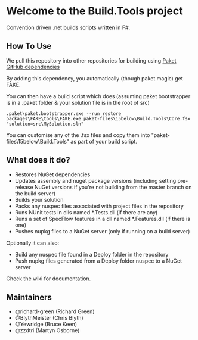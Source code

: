 # Welcome to the Build.Tools project

Convention driven .net builds scripts written in F#.

## How To Use

We pull this repository into other repositories for building using [Paket GitHub dependencies](https://fsprojects.github.io/Paket/github-dependencies.html)

By adding this dependency, you automatically (though paket magic) get FAKE.

You can then have a build script which does (assuming paket bootstrapper is in a .paket folder & your solution file is in the root of src)

```
.paket\paket.bootstrapper.exe --run restore
packages\FAKE\tools\FAKE.exe paket-files\15below\Build.Tools\Core.fsx "solution=src\MySolution.sln"
```

You can customise any of the .fsx files and copy them into "paket-files\15below\Build.Tools" as part of your build script.

## What does it do?

* Restores NuGet dependencies
* Updates assembly and nuget package versions (including setting pre-release NuGet versions if you're not building from the master branch on the build server)
* Builds your solution
* Packs any nuspec files associated with project files in the repository
* Runs NUnit tests in dlls named *.Tests.dll (if there are any)
* Runs a set of SpecFlow features in a dll named *.Features.dll (if there is one)
* Pushes nupkg files to a NuGet server (only if running on a build server)

Optionally it can also:

* Build any nuspec file found in a Deploy folder in the repository
* Push nupkg files generated from a Deploy folder nuspec to a NuGet server

Check the wiki for documentation.
    
## Maintainers

* @richard-green (Richard Green)
* @BlythMeister (Chris Blyth)
* @Yewridge (Bruce Keen)
* @zzdtri (Martyn Osborne)
